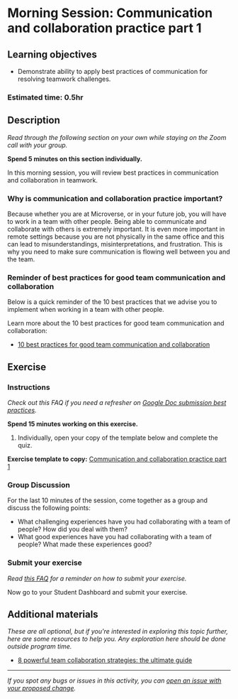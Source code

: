 # Morning Session: Communication and collaboration practice part 1

## Learning objectives

- Demonstrate ability to apply best practices of communication for resolving teamwork challenges.

### **Estimated time**: 0.5hr

## Description

*Read through the following section on your own while staying on the Zoom call with your group.* 

**Spend 5 minutes on this section individually.**

In this morning session, you will review best practices in communication and collaboration in teamwork.

### Why is communication and collaboration practice important?

Because whether you are at Microverse, or in your future job, you will have to work in a team with other people. Being able to communicate and collaborate with others is extremely important. It is even more important in remote settings because you are not physically in the same office and this can lead to misunderstandings, misinterpretations, and frustration. This is why you need to make sure communication is flowing well between you and the team. 

### Reminder of best practices for good team communication and collaboration

Below is a quick reminder of the 10 best practices that we advise you to implement when working in a team with other people.

Learn more about the 10 best practices for good team communication and collaboration:

- [10 best practices for good team communication and collaboration](https://github.com/microverseinc/curriculum-professional-skills/blob/main/soft-skills/10-best-practices-for-good-team-communication-and-collaboration.md)

## Exercise

### Instructions

*Check out this FAQ if you need a refresher on [Google Doc submission best practices](https://microverse.zendesk.com/hc/en-us/articles/360063156813).*

**Spend 15 minutes working on this exercise.**

1. Individually, open your copy of the template below and complete the quiz.

**Exercise template to copy:** [Communication and collaboration practice part 1](https://docs.google.com/document/d/1cfVto8u4Eil6tGJJx-jumHKII8ifMWSBM9JFApCDRlM/edit)

### Group Discussion

For the last 10 minutes of the session, come together as a group and discuss the following points: 

- What challenging experiences have you had collaborating with a team of people? How did you deal with them?
- What good experiences have you had collaborating with a team of people? What made these experiences good?

### Submit your exercise

*Read [this FAQ](https://microverse.zendesk.com/hc/en-us/articles/360061344234) for a reminder on how to submit your exercise.* 

Now go to your Student Dashboard and submit your exercise.

## Additional materials

*These are all optional, but if you're interested in exploring this topic further, here are some resources to help you. Any exploration here should be done outside program time.*

- [8 powerful team collaboration strategies: the ultimate guide](https://blog.codegiant.io/team-collaboration-242ed425d450)


------

_If you spot any bugs or issues in this activity, you can [open an issue with your proposed change](https://github.com/microverseinc/curriculum-transversal-skills/blob/main/git-github/articles/open_issue.md)._
